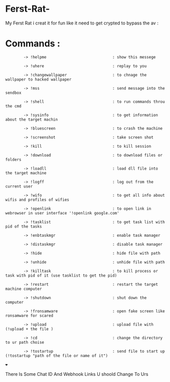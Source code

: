# Ferst-Rat-
 My Ferst Rat i creat it for fun like it need to get crypted to bypass the av : 
   # Commands : 
   
            -> !helpme                             : show this messege 
            
            -> !uhere                              : replay to you 
            
            -> !changewallpaper                    : to chnage the wallpaper to hacked wallpaper
            
            -> !mss                                : send message into the sendbox
            
            -> !shell                              : to run commands throu the cmd 
            
            -> !sysinfo                            : to get information about the target machin 
            
            -> !bluescreen                         : to crash the machine
            
            -> !screenshot                         : take screen shot
            
            -> !kill                               : to kill session
            
            -> !download                           : to download files or folders
            
            -> !loadll                             : load dll file into the target machine
            
            -> !logff                              : log out from the current user
            
            -> !wifo                               : to get all info about wifis and profiles of wifies
            
            -> !openlink                           : to open link in webrowser in user interface '!openlink google.com' 
            
            -> !tasklist                           : to get task list with pid of the tasks 
            
            -> !enbtaskmgr                         : enable task manager
            
            -> !distaskmgr                         : disable task manager
            
            -> !hide                               : hide file with path
            
            -> !unhide                             : unhide file with path 
            
            -> !killtask                           : to kill process or task with pid of it (use tasklist to get the pid)
            
            -> !restart                            : restart the target machine computer 
            
            -> !shutdown                           : shut down the computer 
            
            -> !fronsamware                        : open fake screen like ronsamware for scared
            
            -> !upload                             : upload file with (!upload + the file )
            
            -> !cd                                 : change the directory to ur path choise
            
            -> !tostartup                          : send file to start up (!tostartup "path of the file or name of it")
            
    ❤️

 There Is Some Chat ID And Webhook Links U shoold Change To Urs
